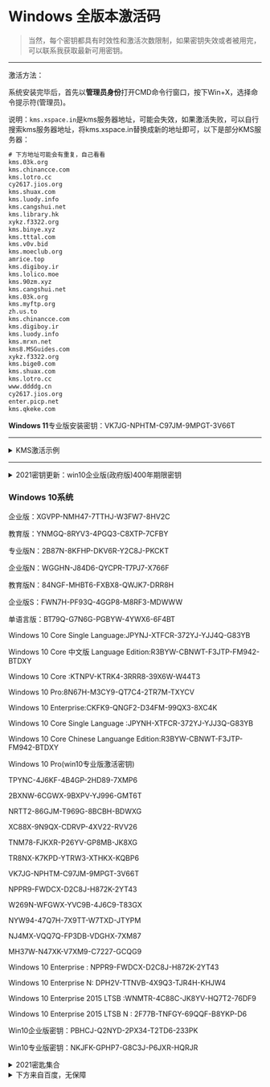 # Windows 全版本激活码
> 当然，每个密钥都具有时效性和激活次数限制，如果密钥失效或者被用完，可以联系我获取最新可用密钥。

--------
激活方法：

系统安装完毕后，首先以**管理员身份**打开CMD命令行窗口，按下Win+X，选择命令提示符(管理员)。

说明：`kms.xspace.in`是kms服务器地址，可能会失效，如果激活失败，可以自行搜索kms服务器地址，将kms.xspace.in替换成新的地址即可，以下是部分KMS服务器：
```txt
# 下方地址可能会有重复，自己看看
kms.03k.org
kms.chinancce.com
kms.lotro.cc
cy2617.jios.org
kms.shuax.com
kms.luody.info
kms.cangshui.net
kms.library.hk
xykz.f3322.org
kms.binye.xyz
kms.tttal.com
kms.v0v.bid
kms.moeclub.org
amrice.top
kms.digiboy.ir
kms.lolico.moe
kms.90zm.xyz
kms.cangshui.net
kms.03k.org
kms.myftp.org
zh.us.to
kms.chinancce.com
kms.digiboy.ir
kms.luody.info
kms.mrxn.net
kms8.MSGuides.com
xykz.f3322.org
kms.bige0.com
kms.shuax.com
kms.lotro.cc
www.ddddg.cn
cy2617.jios.org
enter.picp.net
kms.qkeke.com
```
**Windows 11**专业版安装密钥：VK7JG-NPHTM-C97JM-9MPGT-3V66T

---

<details>
  <summary>KMS激活示例</summary>

Win10专业版用户请依次输入：

```bat
slmgr /ipk W269N-WFGWX-YVC9B-4J6C9-T83GX
slmgr /skms kms.qkeke.com
slmgr /ato
```

Win10企业版用户请依次输入：

```bat
slmgr /ipk NPPR9-FWDCX-D2C8J-H872K-2YT43
slmgr /skms kms.xspace.in
slmgr /ato
```

</details>

--------

<details>
  <summary>2021密钥更新：win10企业版(政府版)400年期限密钥</summary>

```
【EnterpriseG】FV469-WGNG4-YQP66-2B2HY-KD8YX
【EnterpriseGN】FW7NV-4T673-HF4VX-9X4MM-B4H4T
【gvlkEnterpriseG】YYVX9-NTFWV-6MDM3-9PT4T-4M68B
【gvlkEnterpriseGN】44RPN-FTY23-9VTTB-MP9BX-T84FV
```
说明：

1.现有的Win10中文版要升级为企业G版，不需要重装系统，一个密钥即可搞定，开始--设置--更新和安全--激活--更改产品密钥
2.更改产品密钥（比如使用YYVX9-NTFWV-6MDM3-9PT4T-4M68B）后就能自动升级成为企业版G
3.激活期限为**15万天（400年）**，基本上算是**永久**激活了
4.G表示政府，N表示无捆绑软件版，gvlk表示用于KMS激活的批量激活码


</details>

### Windows 10系统

企业版：XGVPP-NMH47-7TTHJ-W3FW7-8HV2C

教育版：YNMGQ-8RYV3-4PGQ3-C8XTP-7CFBY

专业版N：2B87N-8KFHP-DKV6R-Y2C8J-PKCKT

企业版N：WGGHN-J84D6-QYCPR-T7PJ7-X766F

教育版N：84NGF-MHBT6-FXBX8-QWJK7-DRR8H

企业版S：FWN7H-PF93Q-4GGP8-M8RF3-MDWWW

单语言版：BT79Q-G7N6G-PGBYW-4YWX6-6F4BT

Windows 10 Core Single Language:JPYNJ-XTFCR-372YJ-YJJ4Q-G83YB

Windows 10 Core 中文版 Language Edition:R3BYW-CBNWT-F3JTP-FM942-BTDXY

Windows 10 Core :KTNPV-KTRK4-3RRR8-39X6W-W44T3

Windows 10 Pro:8N67H-M3CY9-QT7C4-2TR7M-TXYCV

Windows 10 Enterprise:CKFK9-QNGF2-D34FM-99QX3-8XC4K

Windows 10 Core Single Language :JPYNH-XTFCR-372YJ-YJJ3Q-G83YB

Windows 10 Core Chinese Languange Edition:R3BYW-CBNWT-F3JTP-FM942-BTDXY

Windows 10 Pro(win10专业版激活密钥)

TPYNC-4J6KF-4B4GP-2HD89-7XMP6

2BXNW-6CGWX-9BXPV-YJ996-GMT6T

NRTT2-86GJM-T969G-8BCBH-BDWXG

XC88X-9N9QX-CDRVP-4XV22-RVV26

TNM78-FJKXR-P26YV-GP8MB-JK8XG

TR8NX-K7KPD-YTRW3-XTHKX-KQBP6

VK7JG-NPHTM-C97JM-9MPGT-3V66T

NPPR9-FWDCX-D2C8J-H872K-2YT43

W269N-WFGWX-YVC9B-4J6C9-T83GX

NYW94-47Q7H-7X9TT-W7TXD-JTYPM

NJ4MX-VQQ7Q-FP3DB-VDGHX-7XM87

MH37W-N47XK-V7XM9-C7227-GCQG9

Windows 10 Enterprise : NPPR9-FWDCX-D2C8J-H872K-2YT43

Windows 10 Enterprise N: DPH2V-TTNVB-4X9Q3-TJR4H-KHJW4

Windows 10 Enterprise 2015 LTSB :WNMTR-4C88C-JK8YV-HQ7T2-76DF9

Windows 10 Enterprise 2015 LTSB N : 2F77B-TNFGY-69QQF-B8YKP-D6

Win10企业版密钥：PBHCJ-Q2NYD-2PX34-T2TD6-233PK

Win10专业版密钥：NKJFK-GPHP7-G8C3J-P6JXR-HQRJR


<details>
  <summary>2021密匙集合</summary>
企业版：`XGVPP-NMH47-7TTHJ-W3FW7-8HV2C`

教育版：`YNMGQ-8RYV3-4PGQ3-C8XTP-7CFBY`

专业版N：`2B87N-8KFHP-DKV6R-Y2C8J-PKCKT`

企业版N：WGGHN-J84D6-QYCPR-T7PJ7-X766F`

教育版N：`84NGF-MHBT6-FXBX8-QWJK7-DRR8H`

企业版S：`FWN7H-PF93Q-4GGP8-M8RF3-MDWWW`

单语言版: `BT79Q-G7N6G-PGBYW-4YWX6-6F4BT`

Windows 10 Core Single Language: `JPYNJ-XTFCR-372YJ-YJJ4Q-G83YB`

Windows 10 Core 中文版 Language Edition: `R3BYW-CBNWT-F3JTP-FM942-BTDXY`

Windows 10 Core: `KTNPV-KTRK4-3RRR8-39X6W-W44T3`

Windows 10 Pro: `8N67H-M3CY9-QT7C4-2TR7M-TXYCV`

Windows 10 Enterprise: `CKFK9-QNGF2-D34FM-99QX3-8XC4K`

Windows 10 Core Single Language : `JPYNH-XTFCR-372YJ-YJJ3Q-G83YB`

Windows 10 Core Chinese Languange Edition: `R3BYW-CBNWT-F3JTP-FM942-BTDXY`

Windows 10 Enterprise : NPPR9-FWDCX-D2C8J-H872K-2YT43

Windows 10 Enterprise N: DPH2V-TTNVB-4X9Q3-TJR4H-KHJW4

Windows 10 Enterprise 2015 LTSB : WNMTR-4C88C-JK8YV-HQ7T2-76DF9

Windows 10 Enterprise 2015 LTSB N : 2F77B-TNFGY-69QQF-B8YKP-D6

Win10专业版密钥：`NKJFK-GPHP7-G8C3J-P6JXR-HQRJR`

</details>


<details>
  <summary>下方来自百度，无保障</summary>

1、专业版：

W269N-WFGWX-YVC9B-4J6C9-T83GX

MH37W-N47XK-V7XM9-C7227-GCQG9

2X7P3-NGJTH-Q9TJF-8XDP9-T83GT

J2WWN-Q4338-3GFW9-BWQVK-MG9TT

NBQWQ-W9PTV-B4YWP-4K773-T6PKG

236TW-X778T-8MV9F-937GT-QVKBB

87VT2-FY2XW-F7K39-W3T8R-XMFGF

KH2J9-PC326-T44D4-39H6V-TVPBY

TFP9Y-VCY3P-VVH3T-8XXCC-MF4YK

J783Y-JKQWR-677Q8-KCXTF-BHWGC

C4M9W-WPRDG-QBB3F-VM9K8-KDQ9Y

2VCGQ-BRVJ4-2HGJ2-K36X9-J66JG

MGX79-TPQB9-KQ248-KXR2V-DHRTD

FJHWT-KDGHY-K2384-93CT7-323RC


2.神Key(适用各版本)：

```txt
KH2J9-PC326-T44D4-39H6V-TVPBY

TFP9Y-VCY3P-VVH3T-8XXCC-MF4YK

236TW-X778T-8MV9F-937GT-QVKBB

87VT2-FY2XW-F7K39-W3T8R-XMFGF

6K2KY-BFH24-PJW6W-9GK29-TMPWP

RHTBY-VWY6D-QJRJ9-JGQ3X-Q2289
```

3.常用笔记本激活码：

戴尔 DELL 序列号: `342DG-6YJR8-X92GV-V7DCV-P4K27`

联想 LENOVO 序列号: `22TKD-F8XX6-YG69F-9M66D-PMJBM`

三星 SAMSUNG 序列号: `49PB6-6BJ6Y-KHGCQ-7DDY6-TF7CD`

宏基 ACER 序列号: `YKHFT-KW986-GK4PY-FDWYH-7TP9F`或`FJGCP-4DFJD-GJY49-VJBQ7-HYRR2`

</details>
